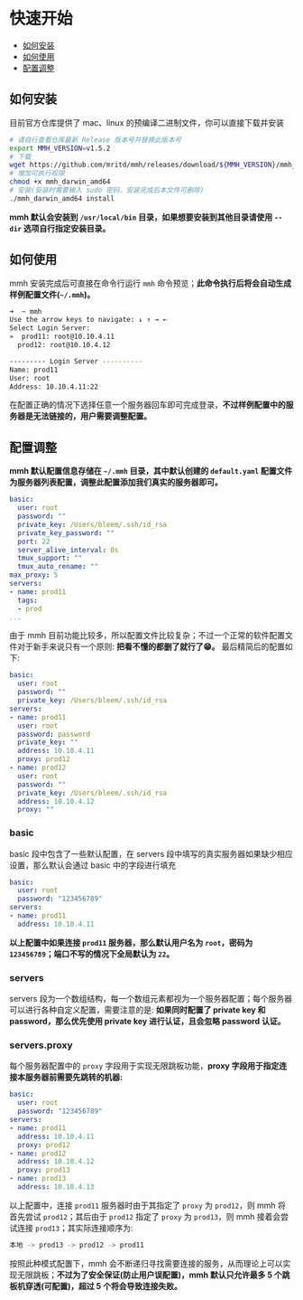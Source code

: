 # 快速开始

- [如何安装](#如何安装)
- [如何使用](#如何使用)
- [配置调整](#配置调整)

## 如何安装

目前官方仓库提供了 mac、linux 的预编译二进制文件，你可以直接下载并安装

``` sh
# 请自行查看仓库最新 Release 版本号并替换此版本号
export MMH_VERSION=v1.5.2
# 下载
wget https://github.com/mritd/mmh/releases/download/${MMH_VERSION}/mmh_darwin_amd64
# 增加可执行权限
chmod +x mmh_darwin_amd64
# 安装(安装时需要输入 sudo 密码，安装完成后本文件可删除)
./mmh_darwin_amd64 install
```

**mmh 默认会安装到 `/usr/local/bin` 目录，如果想要安装到其他目录请使用 `--dir` 选项自行指定安装目录。**

## 如何使用

mmh 安装完成后可直接在命令行运行 `mmh` 命令预览；**此命令执行后将会自动生成样例配置文件(`~/.mmh`)。**

``` sh
➜  ~ mmh
Use the arrow keys to navigate: ↓ ↑ → ←
Select Login Server:
»  prod11: root@10.10.4.11
  prod12: root@10.10.4.12

--------- Login Server ----------
Name: prod11
User: root
Address: 10.10.4.11:22
```

在配置正确的情况下选择任意一个服务器回车即可完成登录，**不过样例配置中的服务器是无法链接的，用户需要调整配置。**

## 配置调整

**mmh 默认配置信息存储在 `~/.mmh` 目录，其中默认创建的 `default.yaml` 配置文件为服务器列表配置，调整此配置添加我们真实的服务器即可。**

``` yaml
basic:
  user: root
  password: ""
  private_key: /Users/bleem/.ssh/id_rsa
  private_key_password: ""
  port: 22
  server_alive_interval: 0s
  tmux_support: ""
  tmux_auto_rename: ""
max_proxy: 5
servers:
- name: prod11
  tags:
  - prod
...
```

由于 mmh 目前功能比较多，所以配置文件比较复杂；不过一个正常的软件配置文件对于新手来说只有一个原则: **把看不懂的都删了就行了😁。** 最后精简后的配置如下:

``` yaml
basic:
  user: root
  password: ""
  private_key: /Users/bleem/.ssh/id_rsa
servers:
- name: prod11
  user: root
  password: password
  private_key: ""
  address: 10.10.4.11
  proxy: prod12
- name: prod12
  user: root
  password: ""
  private_key: /Users/bleem/.ssh/id_rsa
  address: 10.10.4.12
  proxy: ""
```

### basic

basic 段中包含了一些默认配置，在 servers 段中填写的真实服务器如果缺少相应设置，那么默认会通过 basic 中的字段进行填充

``` yaml
basic:
  user: root
  password: "123456789"
servers:
- name: prod11
  address: 10.10.4.11
```

**以上配置中如果连接 `prod11` 服务器，那么默认用户名为 `root`，密码为 `123456789`；端口不写的情况下全局默认为 `22`。**

### servers

servers 段为一个数组结构，每一个数组元素都视为一个服务器配置；每个服务器可以进行各种自定义配置，需要注意的是: **如果同时配置了 private key 和 password，那么优先使用 private key 进行认证，且会忽略 password 认证。**

### servers.proxy

每个服务器配置中的 `proxy` 字段用于实现无限跳板功能，**proxy 字段用于指定连接本服务器前需要先跳转的机器:**

``` yaml
basic:
  user: root
  password: "123456789"
servers:
- name: prod11
  address: 10.10.4.11
  proxy: prod12
- name: prod12
  address: 10.10.4.12
  proxy: prod13
- name: prod13
  address: 10.10.4.13
```

以上配置中，连接 `prod11` 服务器时由于其指定了 `proxy` 为 `prod12`，则 mmh 将首先尝试 `prod12`；其后由于 `prod12` 指定了 `proxy` 为 `prod13`，则 mmh 接着会尝试连接 `prod13`；其实际连接顺序为:

``` sh
本地 -> prod13 -> prod12 -> prod11
```

按照此种模式配置下，mmh 会不断递归寻找需要连接的服务，从而理论上可以实现无限跳板；**不过为了安全保证(防止用户误配置)，mmh 默认只允许最多 5 个跳板机穿透(可配置)，超过 5 个将会导致连接失败。**
